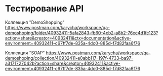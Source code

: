 # Тестирование API
Коллекция "DemoShopping" https://www.postman.com/karycha/workspace/qa-demoshoping/folder/40932411-5afa2843-fb60-4cb2-a8b2-76cc4d1fc123?action=share&creator=40932411&ctx=documentation&active-environment=40932411-c67ff7de-835a-4dc0-885d-f7d82faa6f76

Коллекция "SOAP" https://www.postman.com/karycha/workspace/qa-demoshoping/collection/40932411-e0abb117-197f-4733-ba97-a3171727042b?action=share&creator=40932411&active-environment=40932411-c67ff7de-835a-4dc0-885d-f7d82faa6f76
